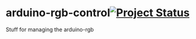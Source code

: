 arduino-rgb-control[![Project Status](http://stillmaintained.com/cmol/arduino-rgb-control.png)](http://stillmaintained.com/cmol/arduino-rgb-control)
===================

Stuff for managing the arduino-rgb
